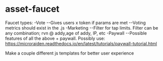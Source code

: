 # asset-faucet

Faucet types:
-Vote
--Gives users x token if params are met
--Voting metrics should exist in the .js
-Marketing
--Filter for tap limits.  Filter can be any combination; rvn @ addy,age of addy, IP, etc
-Paywall
--Possible features of all the above + paywall.  Possibly use: https://microraiden.readthedocs.io/en/latest/tutorials/paywall-tutorial.html

Make a couple different js templates for better user experience 
